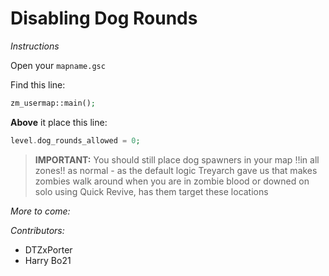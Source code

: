 # Disabling Dog Rounds

*Instructions*

Open your `mapname.gsc`

Find this line:

``` php
zm_usermap::main();
```

**Above** it place this line:

``` php
level.dog_rounds_allowed = 0;
```

> **IMPORTANT:** You should still place dog spawners in your map !!in all zones!! as normal - as the default logic Treyarch gave us that makes zombies walk around when you are in zombie blood or downed on solo using Quick Revive, has them target these locations

*More to come:*

_Contributors:_
- DTZxPorter
- Harry Bo21